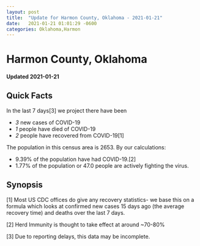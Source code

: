 ```yaml
---
layout: post
title:  "Update for Harmon County, Oklahoma - 2021-01-21"
date:   2021-01-21 01:01:29 -0600
categories: Oklahoma,Harmon
---
```


# Harmon County, Oklahoma
#### Updated 2021-01-21

## Quick Facts

In the last 7 days[3] we project there have been
- *3* new cases of COVID-19
- *1* people have died of COVID-19
- *2* people have recovered from COVID-19[1]

The population in this census area is 2653. By our calculations:
- 9.39% of the population have had COVID-19.[2]
- 1.77% of the population or 47.0 people are actively fighting the virus.

## Synopsis




[1] Most US CDC offices do give any recovery statistics- we base this on a formula which looks at confirmed new cases
15 days ago (the average recovery time) and deaths over the last 7 days.

[2] Herd Immunity is thought to take effect at around ~70-80%

[3] Due to reporting delays, this data may be incomplete.
 
    